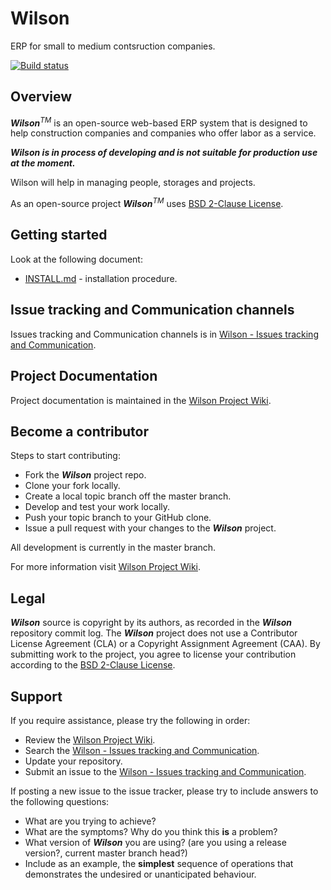 # Wilson

ERP for small to medium contsruction companies.

[![Build status](https://ci.appveyor.com/api/projects/status/t5m1h3vl3xjs1rme?svg=true)](https://ci.appveyor.com/project/KostaVlev/wilson)

## Overview

***Wilson***<sup>*TM*</sup> is an open-source web-based ERP system that is designed to help construction companies and companies who offer labor as a service.

***Wilson is in process of developing and is not suitable for production use at the moment.***

Wilson will help in managing people, storages and projects.

As an open-source project ***Wilson***<sup>*TM*</sup> uses [BSD 2-Clause License](http://opensource.org/licenses/BSD-2-Clause).


## Getting started

Look at the following document:

* [INSTALL.md](https://github.com/KostaVlev/Wilson/blob/master/INSTALL.md) - installation procedure.


## Issue tracking and Communication channels

Issues tracking and Communication channels is in [Wilson - Issues tracking and Communication](https://github.com/KostaVlev/Wilson/issues).


## Project Documentation

Project documentation is maintained in the [Wilson Project Wiki](https://github.com/KostaVlev/Wilson/wiki).


## Become a contributor

Steps to start contributing:

* Fork the ***Wilson*** project repo.
* Clone your fork locally.
* Create a local topic branch off the master branch.
* Develop and test your work locally.
* Push your topic branch to your GitHub clone.
* Issue a pull request with your changes to the ***Wilson*** project.

All development is currently in the master branch.

For more information visit [Wilson Project Wiki](https://github.com/KostaVlev/Wilson/wiki).


## Legal

***Wilson*** source is copyright by its authors, as recorded in the ***Wilson*** repository commit log. The ***Wilson*** project does not use a Contributor License Agreement (CLA) or a Copyright Assignment Agreement (CAA). By submitting work to the project, you agree to license your contribution according to the [BSD 2-Clause License](http://opensource.org/licenses/BSD-2-Clause).


## Support

If you require assistance, please try the following in order:

* Review the [Wilson Project Wiki](https://github.com/KostaVlev/Wilson/wiki).
* Search the [Wilson - Issues tracking and Communication](https://github.com/KostaVlev/Wilson/issues).
* Update your repository.
* Submit an issue to the [Wilson - Issues tracking and Communication](https://github.com/KostaVlev/Wilson/issues).

If posting a new issue to the issue tracker, please try to include answers to the following questions:

* What are you trying to achieve?
* What are the symptoms? Why do you think this **is** a problem?
* What version of ***Wilson*** you are using? (are you using a release version?, current master branch head?)
* Include as an example, the **simplest** sequence of operations that demonstrates the undesired or unanticipated behaviour.
